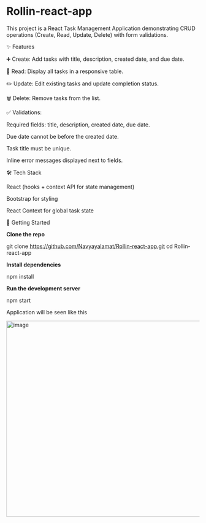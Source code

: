 # Rollin-react-app

This project is a React Task Management Application demonstrating CRUD operations (Create, Read, Update, Delete) with form validations.

✨ Features

➕ Create: Add tasks with title, description, created date, and due date.

📖 Read: Display all tasks in a responsive table.

✏️ Update: Edit existing tasks and update completion status.

🗑️ Delete: Remove tasks from the list.

✅ Validations:

Required fields: title, description, created date, due date.

Due date cannot be before the created date.

Task title must be unique.

Inline error messages displayed next to fields.


🛠️ Tech Stack

React (hooks + context API for state management)

Bootstrap for styling

React Context for global task state



🚀 Getting Started

**Clone the repo**

git clone https://github.com/Navyayalamat/Rollin-react-app.git
cd Rollin-react-app


**Install dependencies**

npm install


**Run the development server**

npm start

Application will be seen like this 

<img width="860" height="511" alt="image" src="https://github.com/user-attachments/assets/86024fc5-651c-4585-89d3-ed4fc181a79f" />
